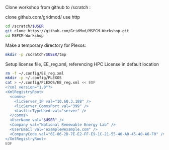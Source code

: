
Clone workshop from github to /scratch  :


clone github.com/gridmod/<workshop> use http

```bash
cd /scratch/$USER
git clone https://github.com/GridMod/MSPCM-Workshop.git
cd MSPCM-Workshop 

```

Make a temporary directory for Plexos:

```bash
mkdir -p /scratch/$USER/tmp
```

Setup license file, EE_reg.xml, referencing HPC License in default location

```bash
rm -f ~/.config/EE_reg.xml
mkdir -p ~/.config/PLEXOS
cat > ~/.config/PLEXOS/EE_reg.xml << EOF
<?xml version="1.0"?>
<XmlRegistryRoot>
  <comms>
    <licServer_IP val="10.60.3.188" />
    <licServer_CommsPort val="399" />
    <LastLicTypeUsed val="server" />
  </comms>
  <UserName val="$USER" />
  <Company val="National Renewable Energy Lab" />
  <UserEmail val="example@example.com" />
  <CompanyCode val="6E-86-2D-7E-E2-FF-E9-1C-21-55-40-A0-45-40-A6-F0" />
</XmlRegistryRoot>
EOF
```


